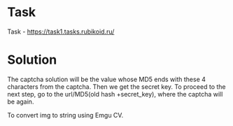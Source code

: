 # Task 
Task -  https://task1.tasks.rubikoid.ru/

# Solution

The captcha solution will be the value whose MD5 ends with these 4 characters from the captcha. Then we get the secret key. To proceed to the next step, go to the url/MD5(old hash +secret_key), where the captcha will be again.

To convert img to string using Emgu CV.

